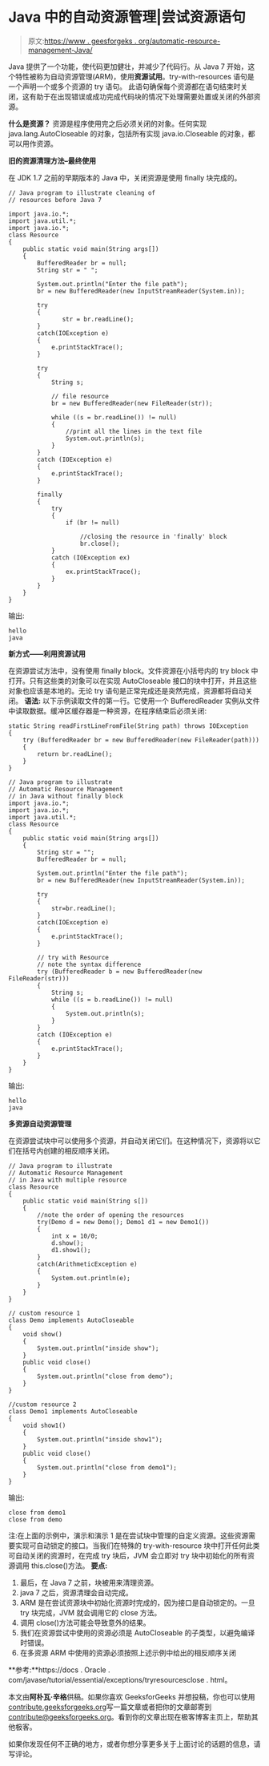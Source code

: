 # Java 中的自动资源管理|尝试资源语句

> 原文:[https://www . geesforgeks . org/automatic-resource-management-Java/](https://www.geeksforgeeks.org/automatic-resource-management-java/)

Java 提供了一个功能，使代码更加健壮，并减少了代码行。从 Java 7 开始，这个特性被称为自动资源管理(ARM)，使用**资源试用**。try-with-resources 语句是一个声明一个或多个资源的 try 语句。
此语句确保每个资源都在语句结束时关闭，这有助于在出现错误或成功完成代码块的情况下处理需要处置或关闭的外部资源。

**什么是资源？**
资源是程序使用完之后必须关闭的对象。任何实现 java.lang.AutoCloseable 的对象，包括所有实现 java.io.Closeable 的对象，都可以用作资源。

**旧的资源清理方法–最终使用**

在 JDK 1.7 之前的早期版本的 Java 中，关闭资源是使用 finally 块完成的。

```
// Java program to illustrate cleaning of 
// resources before Java 7

import java.io.*;
import java.util.*;
import java.io.*;
class Resource 
{
    public static void main(String args[]) 
    {
        BufferedReader br = null;
        String str = " ";

        System.out.println("Enter the file path");
        br = new BufferedReader(new InputStreamReader(System.in));

        try
        {
               str = br.readLine();     
        }
        catch(IOException e)
        {
            e.printStackTrace(); 
        } 

        try
        {
            String s;

            // file resource
            br = new BufferedReader(new FileReader(str)); 

            while ((s = br.readLine()) != null) 
            {
                //print all the lines in the text file
                System.out.println(s); 
            }
        } 
        catch (IOException e) 
        {
            e.printStackTrace();
        }

        finally
        {
            try
            {
                if (br != null)

                    //closing the resource in 'finally' block
                    br.close(); 
            } 
            catch (IOException ex) 
            {
                ex.printStackTrace();
            }
        }
    }
}
```

输出:

```
hello
java
```

**新方式——利用资源试用**

在资源尝试方法中，没有使用 finally block。文件资源在小括号内的 try block 中打开。只有这些类的对象可以在实现 AutoCloseable 接口的块中打开，并且这些对象也应该是本地的。无论 try 语句是正常完成还是突然完成，资源都将自动关闭。
**语法:**
以下示例读取文件的第一行。它使用一个 BufferedReader 实例从文件中读取数据。缓冲区缓存器是一种资源，在程序结束后必须关闭:

```
static String readFirstLineFromFile(String path) throws IOException
{
    try (BufferedReader br = new BufferedReader(new FileReader(path)))
    {
        return br.readLine();
    }
}
```

```
// Java program to illustrate 
// Automatic Resource Management 
// in Java without finally block
import java.io.*;
import java.io.*;
import java.util.*;
class Resource 
{
    public static void main(String args[]) 
    {
        String str = ""; 
        BufferedReader br = null;

        System.out.println("Enter the file path");
        br = new BufferedReader(new InputStreamReader(System.in));

        try
        {
            str=br.readLine();
        }
        catch(IOException e)
        {
            e.printStackTrace(); 
        } 

        // try with Resource
        // note the syntax difference
        try (BufferedReader b = new BufferedReader(new FileReader(str)))
        {
            String s;
            while ((s = b.readLine()) != null) 
            {
                System.out.println(s);
            }
        } 
        catch (IOException e) 
        {
            e.printStackTrace();
        }
    }
}
```

输出:

```
hello 
java
```

**多资源自动资源管理**

在资源尝试块中可以使用多个资源，并自动关闭它们。在这种情况下，资源将以它们在括号内创建的相反顺序关闭。

```
// Java program to illustrate 
// Automatic Resource Management 
// in Java with multiple resource
class Resource
{
    public static void main(String s[])
    {
        //note the order of opening the resources
        try(Demo d = new Demo(); Demo1 d1 = new Demo1()) 
        {
            int x = 10/0;
            d.show();
            d1.show1();
        }
        catch(ArithmeticException e)
        {
            System.out.println(e);
        }
    }
}

// custom resource 1
class Demo implements AutoCloseable 
{
    void show()
    {
        System.out.println("inside show");
    }
    public void close()
    {
        System.out.println("close from demo");
    }
}

//custom resource 2
class Demo1 implements AutoCloseable 
{
    void show1()
    {
        System.out.println("inside show1");
    }
    public void close()
    {
        System.out.println("close from demo1");
    }
}
```

输出:

```
close from demo1
close from demo
```

注:在上面的示例中，演示和演示 1 是在尝试块中管理的自定义资源。这些资源需要实现可自动锁定的接口。当我们在特殊的 try-with-resource 块中打开任何此类可自动关闭的资源时，在完成 try 块后，JVM 会立即对 try 块中初始化的所有资源调用 this.close()方法。
**要点:**

1.  最后，在 Java 7 之前，块被用来清理资源。
2.  java 7 之后，资源清理会自动完成。
3.  ARM 是在尝试资源块中初始化资源时完成的，因为接口是自动锁定的。一旦 try 块完成，JVM 就会调用它的 close 方法。
4.  调用 close()方法可能会导致意外的结果。
5.  我们在资源尝试中使用的资源必须是 AutoCloseable 的子类型，以避免编译时错误。
6.  在多资源 ARM 中使用的资源必须按照上述示例中给出的相反顺序关闭

 **参考:**https://docs . Oracle . com/javase/tutorial/essential/exceptions/tryresourcesclose . html。

本文由**阿朴瓦·辛格**供稿。如果你喜欢 GeeksforGeeks 并想投稿，你也可以使用[contribute.geeksforgeeks.org](http://contribute.geeksforgeeks.org)写一篇文章或者把你的文章邮寄到 contribute@geeksforgeeks.org。看到你的文章出现在极客博客主页上，帮助其他极客。

如果你发现任何不正确的地方，或者你想分享更多关于上面讨论的话题的信息，请写评论。